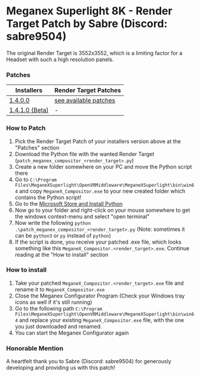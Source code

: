 # Meganex Superlight 8K - Render Target Patch by Sabre (Discord: sabre9504)

The original Render Target is 3552x3552, which is a limiting factor for a Headset with such a high resolution panels.

### Patches
| Installers                                                                             | Render Target Patches                                                                                        |
|----------------------------------------------------------------------------------------|--------------------------------------------------------------------------------------------------------------|
| [1.4.0.0](https://delivery.shopifyapps.com/-/96cb3b96914f1d02/baaf8635523d9be1)        | [see available patches](https://github.com/jameskitt616/m8k_render_target_patch/tree/master/patches/1.4.0.0) |
| [1.4.1.0 (Beta)](https://delivery.shopifyapps.com/-/a27101f7e972be92/baac146f73c78fd6) | -                                                                                                            |

### How to Patch
1. Pick the Render Target Patch of your installers version above at the "Patches" section
2. Download the Python file with the wanted Render Target (`patch_meganex_compositor_<render_target>.py`)
3. Create a new folder somewhere on your PC and move the Python script there
4. Go to `C:\Program Files\MeganeXSuperlight\OpenVRMiddleware\MeganeXSuperlight\bin\win64` and copy `MeganeX_Compositor.exe` to your new created folder which contains the Python script!
5. Go to the [Microsoft Store and Install Python](https://apps.microsoft.com/detail/9pnrbtzxmb4z)
6. Now go to your folder and right-click on your mouse somewhere to get the windows context-menu and select "open terminal"
7. Now write the following `python .\patch_meganex_compositor_<render_target>.py` (Note: sometimes it can be `python3` or `py` instead of `python`)
8. If the script is done, you receive your patched .exe file, which looks something like this `MeganeX_Compositor.<render_target>.exe`. Continue reading at the "How to install" section

### How to install
1. Take your patched `MeganeX_Compositor.<render_target>.exe` file and rename it to `MeganeX_Compositor.exe`
2. Close the Meganex Configurator Program (Check your Windows tray icons as well if it's still running)
3. Go to the following path `C:\Program Files\MeganeXSuperlight\OpenVRMiddleware\MeganeXSuperlight\bin\win64` and replace your existing `MeganeX_Compositor.exe` file, with the one you just downloaded and renamed. 
4. You can start the Meganex Configurator again

### Honorable Mention
A heartfelt thank you to Sabre (Discord: sabre9504) for generously developing and providing us with this patch!
